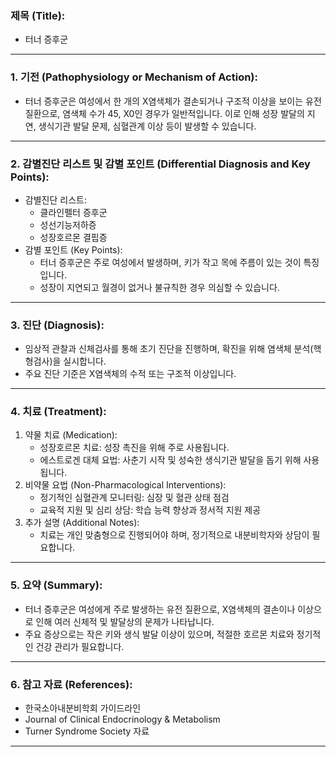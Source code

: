 

### 제목 (Title):
- 터너 증후군

---

### 1. 기전 (Pathophysiology or Mechanism of Action):

- 터너 증후군은 여성에서 한 개의 X염색체가 결손되거나 구조적 이상을 보이는 유전 질환으로, 염색체 수가 45, X0인 경우가 일반적입니다. 이로 인해 성장 발달의 지연, 생식기관 발달 문제, 심혈관계 이상 등이 발생할 수 있습니다.

---

### 2. 감별진단 리스트 및 감별 포인트 (Differential Diagnosis and Key Points):

- 감별진단 리스트:
  - 클라인펠터 증후군
  - 성선기능저하증
  - 성장호르몬 결핍증
- 감별 포인트 (Key Points): 
  - 터너 증후군은 주로 여성에서 발생하며, 키가 작고 목에 주름이 있는 것이 특징입니다.
  - 성장이 지연되고 월경이 없거나 불규칙한 경우 의심할 수 있습니다.

---

### 3. 진단 (Diagnosis):

- 임상적 관찰과 신체검사를 통해 초기 진단을 진행하며, 확진을 위해 염색체 분석(핵형검사)을 실시합니다.
- 주요 진단 기준은 X염색체의 수적 또는 구조적 이상입니다.

---

### 4. 치료 (Treatment):

1. 약물 치료 (Medication):
    - 성장호르몬 치료: 성장 촉진을 위해 주로 사용됩니다.
    - 에스트로겐 대체 요법: 사춘기 시작 및 성숙한 생식기관 발달을 돕기 위해 사용됩니다.
2. 비약물 요법 (Non-Pharmacological Interventions):
    - 정기적인 심혈관계 모니터링: 심장 및 혈관 상태 점검
    - 교육적 지원 및 심리 상담: 학습 능력 향상과 정서적 지원 제공
3. 추가 설명 (Additional Notes):
    - 치료는 개인 맞춤형으로 진행되어야 하며, 정기적으로 내분비학자와 상담이 필요합니다.

---

### 5. 요약 (Summary):

- 터너 증후군은 여성에게 주로 발생하는 유전 질환으로, X염색체의 결손이나 이상으로 인해 여러 신체적 및 발달상의 문제가 나타납니다.
- 주요 증상으로는 작은 키와 생식 발달 이상이 있으며, 적절한 호르몬 치료와 정기적인 건강 관리가 필요합니다.

---

### 6. 참고 자료 (References):

- 한국소아내분비학회 가이드라인
- Journal of Clinical Endocrinology & Metabolism
- Turner Syndrome Society 자료

---